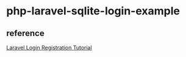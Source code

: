 ﻿# php-laravel-sqlite-login-example


## reference
[Laravel Login Registration Tutorial](https://www.soengsouy.com/2020/04/laravel-7-register-and-login-account.html?m=1)
